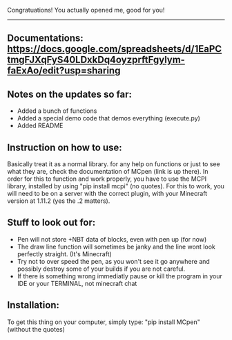 Congratuations! You actually opened me, good for you!

---
Documentations: https://docs.google.com/spreadsheets/d/1EaPCtmgFJXqFyS40LDxkDq4oyzprftFgylym-faExAo/edit?usp=sharing
---


Notes on the updates so far:
---
  + Added a bunch of functions
  + Added a special demo code that demos everything (execute.py)
  + Added README


Instruction on how to use:
---
Basically treat it as a normal library. for any help on functions or just to see what they are, check the documentation of MCpen (link is up there). In order for this to function and
work properly, you have to use the MCPI library, installed by using "pip install mcpi" (no quotes). For this to work, you will need to be on a server with the correct plugin, with 
your Minecraft version at 1.11.2 (yes the .2 matters).


Stuff to look out for:
---
  - Pen will not store +NBT data of blocks, even with pen up (for now)
  - The draw line function will sometimes be janky and the line wont look perfectly straight. (It's Minecraft)
  - Try not to over speed the pen, as you won't see it go anywhere and possibly destroy some of your builds if you are not careful.
  - If there is something wrong immediatly pause or kill the program in your IDE or your TERMINAL, not minecraft chat


Installation:
---
To get this thing on your computer, simply type: "pip install MCpen" (without the quotes)
